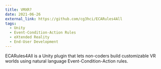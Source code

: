 ```yaml
---
title: VMXR?
date: 2021-06-26
external_link: https://github.com/cg3hci/ECARules4All
tags:
  - Unity
  - Event-Condition-Action Rules
  - eXtended Reality
  - End-User Development
---
```


ECARules4All is a Unity plugin that lets non-coders build customizable VR worlds using natural language Event-Condition-Action rules.
<!--more-->
